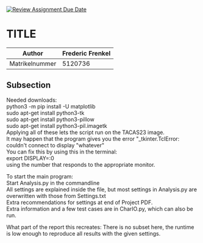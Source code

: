 [![Review Assignment Due Date](https://classroom.github.com/assets/deadline-readme-button-24ddc0f5d75046c5622901739e7c5dd533143b0c8e959d652212380cedb1ea36.svg)](https://classroom.github.com/a/9FxAlQXs)
# TITLE

| Author        |     Frederic Frenkel          |
| ------------- | ------------- |
| Matrikelnummer|   5120736            |


## Subsection
Needed downloads:  
python3 -m pip install -U matplotlib  
sudo apt-get install python3-tk  
sudo apt-get install python3-pillow  
sudo apt-get install python3-pil.imagetk  
Applying all of these lets the script run on the TACAS23 image.  
It may happen that the program gives you the error "_tkinter.TclError: couldn't connect to display "whatever"  
You can fix this by using this in the terminal:  
export DISPLAY=:0  
using the number that responds to the appropriate monitor.  

To start the main program:  
Start Analysis.py in the commandline  
All settings are explained inside the file, but most settings in Analysis.py are overwritten with those from Settings.txt    
Extra recommendations for settings at end of Project PDF.    
Extra information and a few test cases are in CharIO.py, which can also be run.  

What part of the report this recreates:
There is no subset here, the runtime is low enough to reproduce all results with the given settings.
